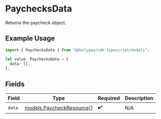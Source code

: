 # PaychecksData

Returns the paycheck object.

## Example Usage

```typescript
import { PaychecksData } from "@dailypay/sdk-typescript/models";

let value: PaychecksData = {
  data: [],
};
```

## Fields

| Field                                                      | Type                                                       | Required                                                   | Description                                                |
| ---------------------------------------------------------- | ---------------------------------------------------------- | ---------------------------------------------------------- | ---------------------------------------------------------- |
| `data`                                                     | [models.PaycheckResource](../models/paycheckresource.md)[] | :heavy_check_mark:                                         | N/A                                                        |